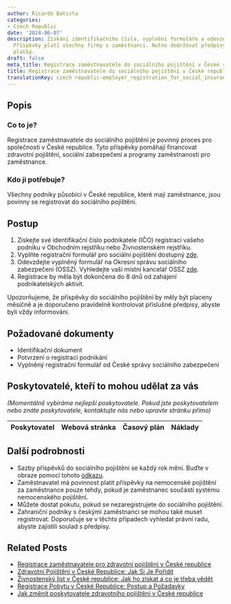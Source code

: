 ```yaml
---
author: Ricardo Batista
categories:
- Czech Republic
date: '2024-06-07'
description: Získání identifikačního čísla, vyplnění formuláře a odevzdání na OSSZ.
  Příspěvky platí všechny firmy s zaměstnanci. Nutno dodržovat předpisy a měsíční
  platby.
draft: false
meta_title: Registrace zaměstnavatele do sociálního pojištění v České republice
title: Registrace zaměstnavatele do sociálního pojištění v České republice
translationKey: czech republic-employer_registration_for_social_insurance
---
```



## Popis
### Co to je?
Registrace zaměstnavatele do sociálního pojištění je povinný proces pro společnosti v České republice. Tyto příspěvky pomáhají financovat zdravotní pojištění, sociální zabezpečení a programy zaměstnanosti pro zaměstnance.
### Kdo ji potřebuje?
Všechny podniky působící v České republice, které mají zaměstnance, jsou povinny se registrovat do sociálního pojištění.

## Postup
1. Získejte své identifikační číslo podnikatele (IČO) registrací vašeho podniku v Obchodním rejstříku nebo Živnostenském rejstříku.
2. Vyplňte registrační formulář pro sociální pojištění dostupný [zde](https://www.cssz.cz/en/forms.htm).
3. Odevzdejte vyplněný formulář na Okresní správu sociálního zabezpečení (OSSZ). Vyhledejte vaši místní kancelář OSSZ [zde](https://www.cssz.cz/en/about-cssa/territorial-departments).
4. Registrace by měla být dokončena do 8 dnů od zahájení podnikatelských aktivit.

Upozorňujeme, že příspěvky do sociálního pojištění by měly být placeny měsíčně a je doporučeno pravidelně kontrolovat příslušné předpisy, abyste byli vždy informováni.

## Požadované dokumenty
- Identifikační dokument
- Potvrzení o registraci podnikání
- Vyplněný registrační formulář od České správy sociálního zabezpečení

## Poskytovatelé, kteří to mohou udělat za vás

_(Momentálně vybíráme nejlepší poskytovatele. Pokud jste poskytovatelem nebo znáte poskytovatele, kontaktujte nás nebo upravte stránku přímo)_

| Poskytovatel    |     Webová stránka  |     Časový plán   |      Náklady    |
| :-------------: | :-------------: |  :-------------: | :-------------: |


## Další podrobnosti
- Sazby příspěvků do sociálního pojištění se každý rok mění. Buďte v obraze pomocí tohoto [odkazu](https://www.cssz.cz/en/social-insurance/mandatory-and-voluntary-insurance/contributions).
- Zaměstnavatel má povinnost platit příspěvky na nemocenské pojištění za zaměstnance pouze tehdy, pokud je zaměstnanec součástí systému nemocenského pojištění.
- Můžete dostat pokutu, pokud se nezaregistrujete do sociálního pojištění.
- Zahraniční podniky s českými zaměstnanci se mohou také muset registrovat. Doporučuje se v těchto případech vyhledat právní radu, abyste zajistili soulad s předpisy.
## Related Posts

- [Registrace zaměstnavatele pro zdravotní pojištění v České republice](https://tramitit.com/cs/guides/czech-republic/registrace_zamestnavatele_k_zdravotnimu_pojisteni/)
- [Zdravotní Pojištění v České Republice: Jak Si Je Pořídit](https://tramitit.com/cs/guides/czech-republic/registrace_na_zdravotni_pojistovnu/)
- [Živnostenský list v České republice: Jak ho získat a co je třeba vědět](https://tramitit.com/cs/guides/czech-republic/registrace_zivnostenskeho_opravneni/)
- [Registrace Pobytu v České Republice: Postup a Požadavky](https://tramitit.com/cs/guides/czech-republic/registrace_k_pobytu_pro_cizince/)
- [Jak změnit poskytovatele zdravotního pojištění v České republice](https://tramitit.com/cs/guides/czech-republic/zmena_zdravotni_pojistovny/)